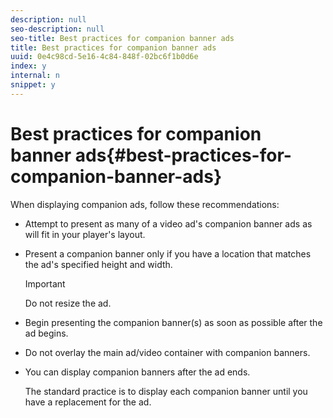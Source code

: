 ```yaml
---
description: null
seo-description: null
seo-title: Best practices for companion banner ads
title: Best practices for companion banner ads
uuid: 0e4c98cd-5e16-4c84-848f-02bc6f1b0d6e
index: y
internal: n
snippet: y
---
```


# Best practices for companion banner ads{#best-practices-for-companion-banner-ads}

When displaying companion ads, follow these recommendations:

* Attempt to present as many of a video ad's companion banner ads as will fit in your player's layout. 
* Present a companion banner only if you have a location that matches the ad's specified height and width.

  >[!IMPORTANT]
  >
  >Do not resize the ad.

* Begin presenting the companion banner(s) as soon as possible after the ad begins. 
* Do not overlay the main ad/video container with companion banners. 
* You can display companion banners after the ad ends.

  The standard practice is to display each companion banner until you have a replacement for the ad.

